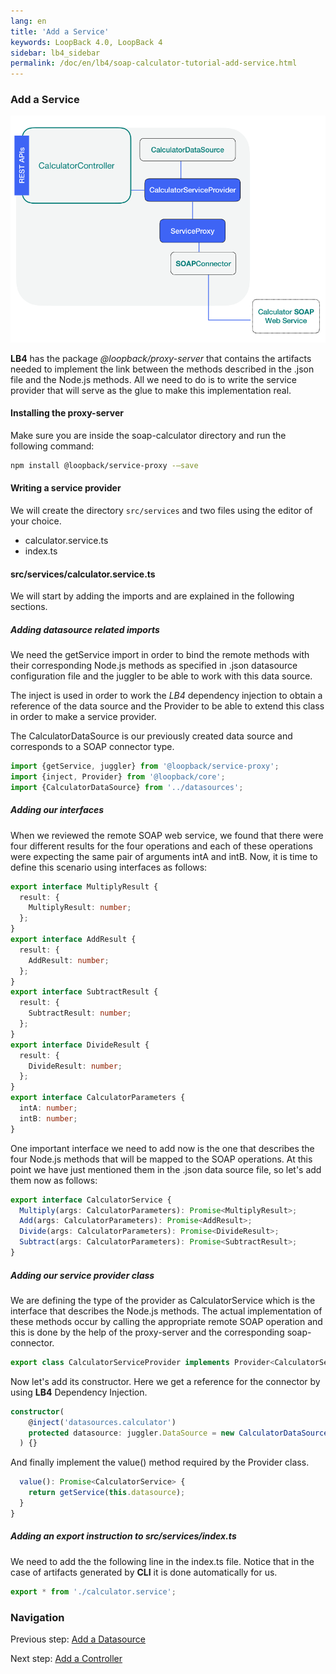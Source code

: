 ```yaml
---
lang: en
title: 'Add a Service'
keywords: LoopBack 4.0, LoopBack 4
sidebar: lb4_sidebar
permalink: /doc/en/lb4/soap-calculator-tutorial-add-service.html
---
```


### Add a Service

![soap-calculator-add-service](./imgs/loopback-example-soap-calculator_figure3.png)

**LB4** has the package _@loopback/proxy-server_ that contains the artifacts
needed to implement the link between the methods described in the .json file and
the Node.js methods. All we need to do is to write the service provider that
will serve as the glue to make this implementation real.

#### Installing the proxy-server

Make sure you are inside the soap-calculator directory and run the following
command:

```sh
npm install @loopback/service-proxy -—save
```

#### Writing a service provider

We will create the directory `src/services` and two files using the editor of
your choice.

- calculator.service.ts
- index.ts

#### src/services/calculator.service.ts

We will start by adding the imports and are explained in the following sections.

##### Adding datasource related imports

We need the getService import in order to bind the remote methods with their
corresponding Node.js methods as specified in .json datasource configuration
file and the juggler to be able to work with this data source.

The inject is used in order to work the _LB4_ dependency injection to obtain a
reference of the data source and the Provider to be able to extend this class in
order to make a service provider.

The CalculatorDataSource is our previously created data source and corresponds
to a SOAP connector type.

```ts
import {getService, juggler} from '@loopback/service-proxy';
import {inject, Provider} from '@loopback/core';
import {CalculatorDataSource} from '../datasources';
```

##### Adding our interfaces

When we reviewed the remote SOAP web service, we found that there were four
different results for the four operations and each of these operations were
expecting the same pair of arguments intA and intB. Now, it is time to define
this scenario using interfaces as follows:

```ts
export interface MultiplyResult {
  result: {
    MultiplyResult: number;
  };
}
export interface AddResult {
  result: {
    AddResult: number;
  };
}
export interface SubtractResult {
  result: {
    SubtractResult: number;
  };
}
export interface DivideResult {
  result: {
    DivideResult: number;
  };
}
export interface CalculatorParameters {
  intA: number;
  intB: number;
}
```

One important interface we need to add now is the one that describes the four
Node.js methods that will be mapped to the SOAP operations. At this point we
have just mentioned them in the .json data source file, so let's add them now as
follows:

```ts
export interface CalculatorService {
  Multiply(args: CalculatorParameters): Promise<MultiplyResult>;
  Add(args: CalculatorParameters): Promise<AddResult>;
  Divide(args: CalculatorParameters): Promise<DivideResult>;
  Subtract(args: CalculatorParameters): Promise<SubtractResult>;
}
```

##### Adding our service provider class

We are defining the type of the provider as CalculatorService which is the
interface that describes the Node.js methods. The actual implementation of these
methods occur by calling the appropriate remote SOAP operation and this is done
by the help of the proxy-server and the corresponding soap-connector.

```ts
export class CalculatorServiceProvider implements Provider<CalculatorService> {
```

Now let's add its constructor. Here we get a reference for the connector by
using **LB4** Dependency Injection.

```ts
constructor(
    @inject('datasources.calculator')
    protected datasource: juggler.DataSource = new CalculatorDataSource(),
  ) {}
```

And finally implement the value() method required by the Provider class.

```ts
  value(): Promise<CalculatorService> {
    return getService(this.datasource);
  }
}
```

##### Adding an export instruction to src/services/index.ts

We need to add the the following line in the index.ts file. Notice that in the
case of artifacts generated by **CLI** it is done automatically for us.

```ts
export * from './calculator.service';
```

### Navigation

Previous step: [Add a Datasource](soap-calculator-tutorial-add-datasource.md)

Next step: [Add a Controller](soap-calculator-tutorial-add-controller.md)
